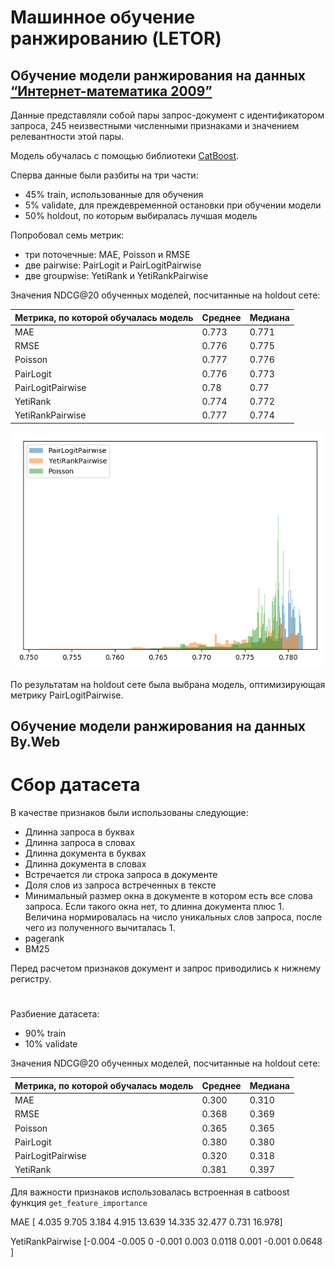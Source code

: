 # Машинное обучение ранжированию (LETOR)

## Обучение модели ранжирования на данных [“Интернет-математика 2009”](https://academy.yandex.ru/events/data_analysis/grant2009/)

Данные представляли собой пары запрос-документ с идентификатором запроса, 245 неизвестными численными признаками и значением релевантности этой пары.

Модель обучалась с помощью библиотеки [CatBoost](https://catboost.ai).

Сперва данные были разбиты на три части:
* 45% train, использованные для обучения
* 5% validate, для преждевременной остановки при обучении модели
* 50% holdout, по которым выбиралась лучшая модель

Попробовал семь метрик:
* три поточечные: MAE, Poisson и RMSE
* две pairwise: PairLogit и PairLogitPairwise
* две groupwise: YetiRank и YetiRankPairwise

Значения NDCG@20 обученных моделей, посчитанные на holdout сете:

| Метрика, по которой обучалась модель | Среднее | Медиана |
|--------------------------------------|---------|---------|
| MAE                                  | 0.773   | 0.771   |
| RMSE                                 | 0.776   | 0.775   |
| Poisson                              | 0.777   | 0.776   |
| PairLogit                            | 0.776   | 0.773   |
| PairLogitPairwise                    | 0.78    | 0.77    |
| YetiRank                             | 0.774   | 0.772   |
| YetiRankPairwise                     | 0.777   | 0.774   |

![NDCG@20](practice_1/imat2009_ndcg@20.png)

По результатам на holdout сете была выбрана модель, оптимизирующая метрику PairLogitPairwise.

## Обучение модели ранжирования на данных By.Web

# Сбор датасета

В качестве признаков были использованы следующие:
* Длинна запроса в буквах
* Длинна запроса в словах
* Длинна документа в буквах
* Длинна документа в словах
* Встречается ли строка запроса в документе
* Доля слов из запроса встреченных в тексте
* Минимальный размер окна в документе в котором есть все слова запроса. Если такого окна нет, то длинна документа плюс 1.
Величина нормировалась на число уникальных слов запроса, после чего из полученного вычиталась 1. 
* pagerank
* BM25

Перед расчетом признаков документ и запрос приводились к нижнему регистру.

#

 Разбиение датасета:
* 90% train
* 10% validate

Значения NDCG@20 обученных моделей, посчитанные на holdout сете:

| Метрика, по которой обучалась модель | Среднее | Медиана |
|--------------------------------------|---------|---------|
| MAE	 | 0.300 | 0.310 | 
| RMSE	 | 0.368 | 0.369 | 
| Poisson	 | 0.365 | 0.365 | 
| PairLogit	 | 0.380 | 0.380 | 
| PairLogitPairwise	 | 0.320 | 0.318 | 
| YetiRank	 | 0.381 | 0.397 | 

 Для важности признаков использовалась встроенная в catboost функция `get_feature_importance`

MAE [ 4.035  9.705  3.184  4.915 13.639 14.335 32.477 0.731 16.978]

YetiRankPairwise [-0.004 -0.005 0 -0.001 0.003 0.0118 0.001 -0.001  0.0648 ]
